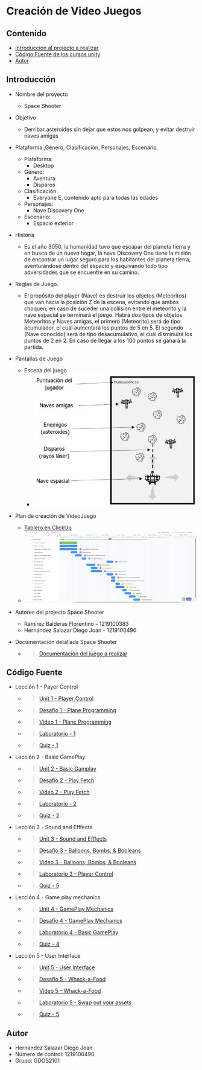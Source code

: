  # Creación de Video Juegos
 
 ## Contenido
- [Introducción al projecto a realizar](#introducción)
- [Código Fuente de los cursos unity](#código-fuente)
- [Autor](#autor)

## Introducción

- Nombre del proyecto
  - Space Shooter

- Objetivo
  - Derribar asteroides sin dejar que estos nos golpean, y evitar destruir naves amigas

- Plataforma ,Género, Clasificación, Personajes, Escenario.
  - Plataforma: 
    - Desktop
  - Género:
    - Aventura
    - Disparos
  - Clasificación:
    - Everyone E, contenido apto para todas las edades  
  - Personajes:
    - Nave Discovery One
  - Escenario:
    - Espacio exterior 

- Historia
  - Es el año 3050, la humanidad tuvo que escapar del planeta tierra y en busca de un nuevo hogar, la nave Discovery One tiene la misión de encontrar un lugar seguro para los habitantes del planeta tierra, aventurándose dentro del espacio y esquivando todo tipo adversidades que se encuentre en su camino. 

- Reglas de Juego.
  - El propósito del player (Nave) es destruir los objetos (Meteoritos) que van hacia la posición Z de la escena, evitando que ambos choquen, en caso de suceder una collision entre el meteorito y la nave espacial se terminará el juego. Habrá dos tipos de objetos Meteoritos y Naves amigas,  el primero (Meteorito) será de tipo acumulador, el cuál aumentará los puntos de 5 en 5. El segundo (Nave conocido) será de tipo desacumulativo, el cuál disminuirá los puntos de 2 en 2. En caso de llegar a los 100 puntos se ganará la partida.

- Pantallas de Juego
  - Escena del juego
    - ![scene-game](img/scene-game.png)

- Plan de creación de VideoJuego
  - [Tablero en ClickUp](https://sharing.clickup.com/24530945/g/h/qcm01-85/b473a7031a11b6d)
  - ![gant](img/gant.png)

- Autores del projecto Space Shooter
  - Ramírez Balderas Florentino - 1219100383
  - Hernández Salazar Diego Joan - 1219100490
  
* Documentación detallada Space Shooter
  * > [Documentación del juego a realizar](https://docs.google.com/document/d/1WzagRw2U7oY4eAUA6eFMaBPmHoLrkz6q/edit?usp=sharing&ouid=104069290293159397537&rtpof=true&sd=true)

## Código Fuente
* Lección 1 - Payer Control
  * > [Unit 1 - Player Control ](https://github.com/DiegoJoan2145/Curso-Unity/tree/main/Leccion%201/Unit%201%20-%20Player%20Control)
  * > [Desafío 1 - Plane Programming ](https://github.com/DiegoJoan2145/Curso-Unity/tree/main/Leccion%201/Challenge%201%20-%20Plane%20Programming)
  * > [Video 1 - Plane Programming](https://drive.google.com/file/d/1l2nb43hen2pZP2RzAebepxHwWcXBPlXe/view?usp=sharing)
  * > [Laboratorio - 1](https://github.com/DiegoJoan2145/Curso-Unity/tree/main/Leccion%201/Laboratorio%20-%201)
  * > [Quiz - 1](https://github.com/DiegoJoan2145/Curso-Unity/tree/main/Leccion%201/Quiz%20-%201)
  
* Lección 2 - Basic GamePlay 
  * > [Unit 2 - Basic Gamplay ](https://github.com/DiegoJoan2145/Curso-Unity/tree/main/Leccion%202/Unit%202%20-Basic%20Gameplay)
  * > [Desafío 2 - Play Fetch ](https://github.com/DiegoJoan2145/Curso-Unity/tree/main/Leccion%202/Challenge%202%20-%20Play%20Fetch)
  * > [Video 2 - Play Fetch](https://drive.google.com/file/d/1OjIuS5L2ZLEBPcpD_CGUD39cnimJNFo0/view?usp=sharing)
  * > [Laboratorio - 2](https://github.com/DiegoJoan2145/Curso-Unity/tree/main/Leccion%202/Lab%20-%20New%20Project%20with%20primitives)
  * > [Quiz - 2](https://github.com/DiegoJoan2145/Curso-Unity/tree/main/Leccion%202/Quiz%20-%202)

* Lección 3 - Sound and Efffects
  * > [Unit 3 - Sound and Efffects ](https://github.com/DiegoJoan2145/Curso-Unity/tree/main/Leccion%203/Unit%203%20-%20Sound%20and%20Effects)
  * > [Desafío 3 - Balloons, Bombs, & Booleans](https://github.com/DiegoJoan2145/Curso-Unity/tree/main/Leccion%203/Unit%203%20-%20Challenge)
  * > [Video 3 - Balloons, Bombs, & Booleans](https://drive.google.com/file/d/1bhGzxDb_axJuCxzOpWJ0DVhg5uq_mozr/view?usp=sharing)
  * > [Laboratorio 3 - Player Control](https://github.com/DiegoJoan2145/Curso-Unity/tree/main/Leccion%203/Laboratorio%20-%203)
  * > [Quiz - 5](https://github.com/DiegoJoan2145/Curso-Unity/tree/main/Leccion%203/Quiz%20-%203)
 
* Lección 4 - Game play mechanics
  * > [Unit 4 - GamePlay Mechanics](https://github.com/DiegoJoan2145/Curso-Unity/tree/main/Leccion%204/Unit%204%20-%20Gameplay%20Mechanics)
  * > [Desafio 4 - GamePlay Mechanics](https://github.com/DiegoJoan2145/Curso-Unity/tree/main/Leccion%204/Challenge%204%20-%20Soccer%20Scripting)
  * > [Laboratorio 4 - Basic GamePlay](https://github.com/DiegoJoan2145/Curso-Unity/tree/main/Leccion%204/Lab%204%20-%20Basic%20Gameplay)
  * > [Quiz - 4](https://github.com/DiegoJoan2145/Curso-Unity/tree/main/Leccion%204/Quiz%20-%204)

* Lección 5 - User Interface
  * > [Unit 5 - User Interface](https://github.com/DiegoJoan2145/Curso-Unity/tree/main/Leccion%205/Unit%205%20-%20User%20Interface)
  * > [Desafío 5 - Whack-a-Food](https://github.com/DiegoJoan2145/Curso-Unity/tree/main/Leccion%205/Challenge%205%20-%20Whack-a-Food)
  * > [Video 5 - Whack-a-Food](https://drive.google.com/file/d/1AurE0HmEXepgv_Be__k9fUJA-I4GR5ce/view?usp=sharing)
  * > [Laboratorio 5 - Swap out your assets](https://github.com/DiegoJoan2145/Curso-Unity/tree/main/Leccion%205/Lab%205%20-%20Swap%20out%20your%20Assets)
  * > [Quiz - 5](https://github.com/DiegoJoan2145/Curso-Unity/tree/main/Leccion%205/Quiz%20-%205)

## Autor
- Hernández Salazar Diego Joan
- Número de control: 1219100490
- Grupo: GDGS2101
